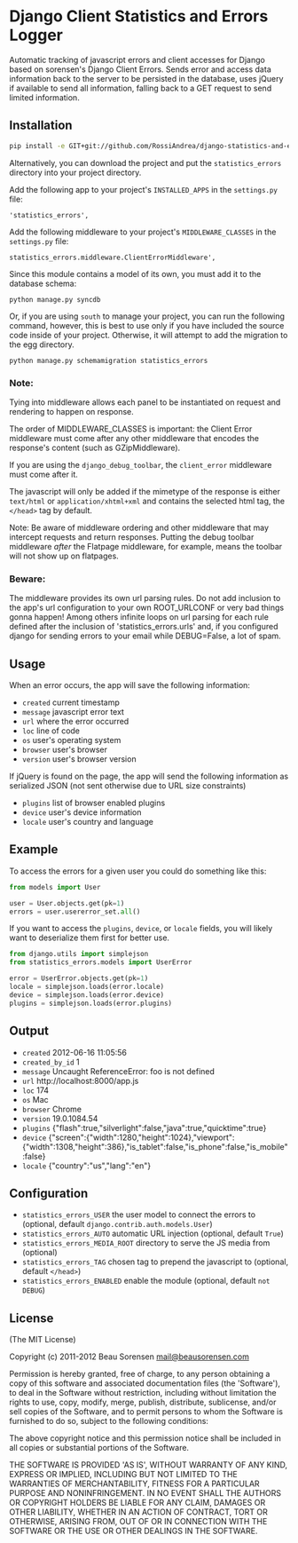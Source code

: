 # Django Client Statistics and Errors Logger

Automatic tracking of javascript errors and client accesses for Django based on sorensen's Django Client Errors.
Sends error and access data information back to the server to be persisted in the database, uses jQuery if available to send all information,
falling back to a GET request to send limited information.


## Installation

```bash
pip install -e GIT+git://github.com/RossiAndrea/django-statistics-and-errors.git#egg=django-statistics-and-errors
````

Alternatively, you can download the project and put the `statistics_errors` directory into 
your project directory.

Add the following app to your project's `INSTALLED_APPS` in the `settings.py` file:

````
'statistics_errors',
````

Add the following middleware to your project's `MIDDLEWARE_CLASSES` in the `settings.py` file:

````
statistics_errors.middleware.ClientErrorMiddleware',
````

Since this module contains a model of its own, you must add it to the database schema:

````
python manage.py syncdb
````

Or, if you are using `south` to manage your project, you can run the following command,
however, this is best to use only if you have included the source code inside of your project.
Otherwise, it will attempt to add the migration to the egg directory.

````
python manage.py schemamigration statistics_errors
````

### Note:

Tying into middleware allows each panel to be instantiated on request and
rendering to happen on response.

The order of MIDDLEWARE_CLASSES is important: the Client Error middleware
must come after any other middleware that encodes the response's content
(such as GZipMiddleware).

If you are using the `django_debug_toolbar`, the `client_error` middleware must
come after it.

The javascript will only be added if the mimetype of the
response is either `text/html` or `application/xhtml+xml` and contains the selected
html tag, the `</head>` tag by default.

Note: Be aware of middleware ordering and other middleware that may
intercept requests and return responses.  Putting the debug toolbar
middleware *after* the Flatpage middleware, for example, means the
toolbar will not show up on flatpages.

### Beware:

The middleware provides its own url parsing rules. Do not add inclusion to the app's 
url configuration to your own ROOT_URLCONF or very bad things gonna happen!
Among others infinite loops on url parsing for each rule defined after the inclusion of
'statistics_errors.urls' and, if you configured django for sending errors to your email
while DEBUG=False, a lot of spam.


## Usage

When an error occurs, the app will save the following information:

* `created` current timestamp
* `message` javascript error text
* `url` where the error occurred
* `loc` line of code
* `os` user's operating system
* `browser` user's browser
* `version` user's browser version

If jQuery is found on the page, the app will send the following information as 
serialized JSON (not sent otherwise due to URL size constraints)

* `plugins` list of browser enabled plugins
* `device` user's device information
* `locale` user's country and language


## Example

To access the errors for a given user you could do something like this:

```python
from models import User

user = User.objects.get(pk=1)
errors = user.usererror_set.all()
````

If you want to access the `plugins`, `device`, or `locale` fields, you will likely
want to deserialize them first for better use.

```python
from django.utils import simplejson
from statistics_errors.models import UserError

error = UserError.objects.get(pk=1)
locale = simplejson.loads(error.locale)
device = simplejson.loads(error.device)
plugins = simplejson.loads(error.plugins)
````


## Output

* `created` 2012-06-16 11:05:56
* `created_by_id` 1   
* `message` Uncaught ReferenceError: foo is not defined    
* `url` http://localhost:8000/app.js
* `loc` 174 
* `os` Mac 
* `browser` Chrome
* `version` 19.0.1084.54
* `plugins` {"flash":true,"silverlight":false,"java":true,"quicktime":true}
* `device` {"screen":{"width":1280,"height":1024},"viewport":{"width":1308,"height":386},"is_tablet":false,"is_phone":false,"is_mobile":false}
* `locale` {"country":"us","lang":"en"}


## Configuration

* `statistics_errors_USER` the user model to connect the errors to (optional, default `django.contrib.auth.models.User`)
* `statistics_errors_AUTO` automatic URL injection (optional, default `True`)
* `statistics_errors_MEDIA_ROOT` directory to serve the JS media from (optional)
* `statistics_errors_TAG` chosen tag to prepend the javascript to (optional, default `</head>`)
* `statistics_errors_ENABLED` enable the module (optional, default `not DEBUG`)


## License

(The MIT License)

Copyright (c) 2011-2012 Beau Sorensen <mail@beausorensen.com>

Permission is hereby granted, free of charge, to any person obtaining
a copy of this software and associated documentation files (the
'Software'), to deal in the Software without restriction, including
without limitation the rights to use, copy, modify, merge, publish,
distribute, sublicense, and/or sell copies of the Software, and to
permit persons to whom the Software is furnished to do so, subject to
the following conditions:

The above copyright notice and this permission notice shall be
included in all copies or substantial portions of the Software.

THE SOFTWARE IS PROVIDED 'AS IS', WITHOUT WARRANTY OF ANY KIND,
EXPRESS OR IMPLIED, INCLUDING BUT NOT LIMITED TO THE WARRANTIES OF
MERCHANTABILITY, FITNESS FOR A PARTICULAR PURPOSE AND NONINFRINGEMENT.
IN NO EVENT SHALL THE AUTHORS OR COPYRIGHT HOLDERS BE LIABLE FOR ANY
CLAIM, DAMAGES OR OTHER LIABILITY, WHETHER IN AN ACTION OF CONTRACT,
TORT OR OTHERWISE, ARISING FROM, OUT OF OR IN CONNECTION WITH THE
SOFTWARE OR THE USE OR OTHER DEALINGS IN THE SOFTWARE.
